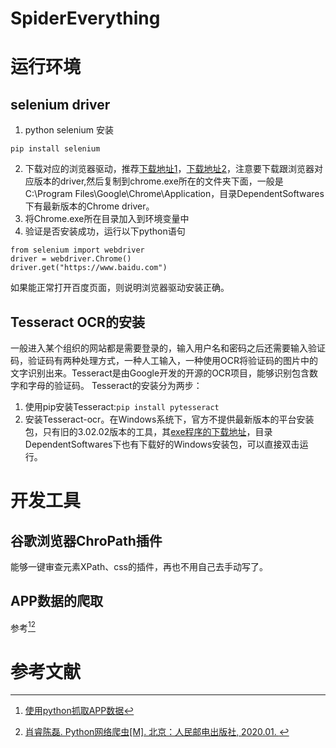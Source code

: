 # SpiderEverything



# 运行环境

## selenium driver

1. python selenium 安装

```
pip install selenium
```

2. 下载对应的浏览器驱动，推荐[下载地址1](https://npm.taobao.org/mirrors/chromedriver/)，[下载地址2](http://chromedriver.storage.googleapis.com/index.html)，注意要下载跟浏览器对应版本的driver,然后复制到chrome.exe所在的文件夹下面，一般是C:\Program Files\Google\Chrome\Application，目录DependentSoftwares下有最新版本的Chrome driver。
3. 将Chrome.exe所在目录加入到环境变量中
4. 验证是否安装成功，运行以下python语句

```
from selenium import webdriver
driver = webdriver.Chrome()
driver.get("https://www.baidu.com")
```
如果能正常打开百度页面，则说明浏览器驱动安装正确。

## Tesseract OCR的安装
一般进入某个组织的网站都是需要登录的，输入用户名和密码之后还需要输入验证码，验证码有两种处理方式，一种人工输入，一种使用OCR将验证码的图片中的文字识别出来。Tesseract是由Google开发的开源的OCR项目，能够识别包含数字和字母的验证码。
Tesseract的安装分为两步：
1. 使用pip安装Tesseract:``pip install pytesseract``
2. 安装Tesseract-ocr。在Windows系统下，官方不提供最新版本的平台安装包，只有旧的3.02.02版本的工具，其[exe程序的下载地址](https://sourceforge.net/projects/tesseract-ocr-alt/files/)，目录DependentSoftwares下也有下载好的Windows安装包，可以直接双击运行。



# 开发工具

## 谷歌浏览器ChroPath插件

能够一键审查元素XPath、css的插件，再也不用自己去手动写了。

## APP数据的爬取

参考[^3][^5]





# 参考文献

[^1]:[（美）LINDSAY BASSETT著；魏嘉汛译.图灵程序设计丛书 JSON必知必会[M].北京：人民邮电出版社.2016.](https://book.duxiu.com/bookDetail.jsp?dxNumber=000030163180&d=4F0A3CF4EDDF6C8673E256D7CBB09AD0&fenlei=1817040302&sw=json%E5%BF%85%E7%9F%A5%E5%BF%85%E4%BC%9A)
[^2]:[唐松，陈智铨编著.Python网络爬虫从入门到实践[M].北京：机械工业出版社.2017.](https://book.duxiu.com/bookDetail.jsp?dxNumber=000016779339&d=B010419C1F95CAA000598D5541AFA9CD&fenlei=18170403010205&sw=python%E7%BD%91%E7%BB%9C%E7%88%AC%E8%99%AB%E4%BB%8E%E5%85%A5%E9%97%A8%E5%88%B0%E5%AE%9E%E6%88%98)
[^3]:[使用python抓取APP数据](https://blog.csdn.net/qq_37275405/article/details/81181439)
[^4]:[（中国）东郭大猫.Scrapy网络爬虫实战[M].北京：清华大学出版社.2019.](https://book.duxiu.com/bookDetail.jsp?dxNumber=000018618625&d=C0F52B336A110031FBC52FEB2B1EF0D6&fenlei=18170403010205&sw=scrapy%E7%BD%91%E7%BB%9C%E7%88%AC%E8%99%AB)
[^5]:[肖睿陈磊. Python网络爬虫[M]. 北京：人民邮电出版社, 2020.01. ](https://book.duxiu.com/bookDetail.jsp?dxNumber=000018836678&d=B7D241515EFC54622FF391712BE31A34&fenlei=18170403010205&sw=python%E7%BD%91%E7%BB%9C%E7%88%AC%E8%99%AB)
[^6]:[selenium-python](https://github.com/baijum/selenium-python)

[^7]:[官方文档](https://www.selenium.dev/documentation/en/)